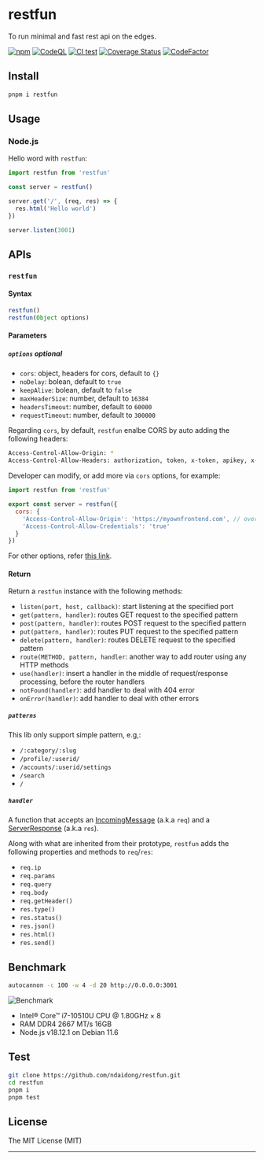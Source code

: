 # restfun

To run minimal and fast rest api on the edges.

[![npm](https://img.shields.io/npm/v/restfun?color=green)](https://www.npmjs.com/package/restfun)
[![CodeQL](https://github.com/ndaidong/restfun/workflows/CodeQL/badge.svg)](https://github.com/ndaidong/restfun/actions/workflows/codeql-analysis.yml)
[![CI test](https://github.com/ndaidong/restfun/workflows/ci-test/badge.svg)](https://github.com/ndaidong/restfun/actions/workflows/ci-test.yml)
[![Coverage Status](https://coveralls.io/repos/github/ndaidong/restfun/badge.svg)](https://coveralls.io/github/ndaidong/restfun)
[![CodeFactor](https://www.codefactor.io/repository/github/ndaidong/restfun/badge)](https://www.codefactor.io/repository/github/ndaidong/restfun)


## Install

```bash
pnpm i restfun
```

## Usage

### Node.js

Hello word with `restfun`:

```js
import restfun from 'restfun'

const server = restfun()

server.get('/', (req, res) => {
  res.html('Hello world')
})

server.listen(3001)
```

## APIs

### `restfun`

#### Syntax

```ts
restfun()
restfun(Object options)
```

#### Parameters

##### `options` *optional*

- `cors`: object, headers for cors, default to `{}`
- `noDelay`: bolean, default to `true`
- `keepAlive`: bolean, default to `false`
- `maxHeaderSize`: number, default to `16384`
- `headersTimeout`: number, default to `60000`
- `requestTimeout`: number, default to `300000`

Regarding `cors`, by default, `restfun` enalbe CORS by auto adding the following headers:

```bash
Access-Control-Allow-Origin: *
Access-Control-Allow-Headers: authorization, token, x-token, apikey, x-api-key
```

Developer can modify, or add more via `cors` options, for example:

```js
import restfun from 'restfun'

export const server = restfun({
  cors: {
    'Access-Control-Allow-Origin': 'https://myownfrontend.com', // overwrite
    'Access-Control-Allow-Credentials': 'true'
  }
})
```

For other options, refer [this link](https://nodejs.org/api/http.html#httpcreateserveroptions-requestlistener).

#### Return

Return a `restfun` instance with the following methods:

- `listen(port, host, callback)`: start listening at the specified port
- `get(pattern, handler)`: routes GET request to the specified pattern
- `post(pattern, handler)`: routes POST request to the specified pattern
- `put(pattern, handler)`: routes PUT request to the specified pattern
- `delete(pattern, handler)`: routes DELETE request to the specified pattern
- `route(METHOD, pattern, handler`: another way to add router using any HTTP methods
- `use(handler)`: insert a handler in the middle of request/response processing, before the router handlers
- `notFound(handler)`: add handler to deal with 404 error
- `onError(handler)`: add handler to deal with other errors

##### `patterns`

This lib only support simple pattern, e.g,:

- `/:category/:slug`
- `/profile/:userid/`
- `/accounts/:userid/settings`
- `/search`
- `/`


##### `handler`

A function that accepts an [IncomingMessage](https://nodejs.org/api/http.html#class-httpincomingmessage) (a.k.a `req`) and a [ServerResponse](https://nodejs.org/api/http.html#class-httpserverresponse) (a.k.a `res`).

Along with what are inherited from their prototype, `restfun` adds the following properties and methods to `req`/`res`:

- `req.ip`
- `req.params`
- `req.query`
- `req.body`
- `req.getHeader()`
- `res.type()`
- `res.status()`
- `res.json()`
- `res.html()`
- `res.send()`

## Benchmark

```sh
autocannon -c 100 -w 4 -d 20 http://0.0.0.0:3001
```

![Benchmark](https://i.imgur.com/vmZSAwT.png)

- Intel® Core™ i7-10510U CPU @ 1.80GHz × 8
- RAM DDR4 2667 MT/s 16GB
- Node.js v18.12.1 on Debian 11.6


## Test

```bash
git clone https://github.com/ndaidong/restfun.git
cd restfun
pnpm i
pnpm test
```

## License
The MIT License (MIT)

---
